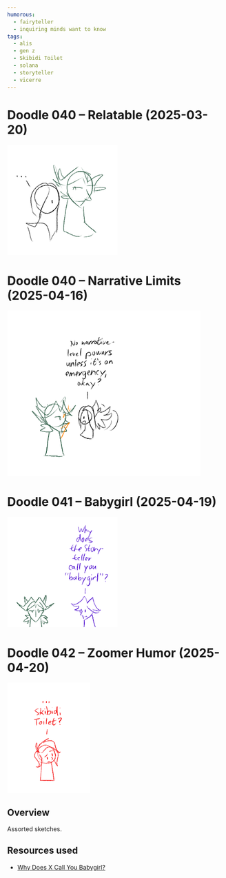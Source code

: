 ```yaml
---
humorous:
  - fairyteller
  - inquiring minds want to know
tags:
  - alis
  - gen z
  - Skibidi Toilet
  - solana
  - storyteller
  - vicerre
---
```


# Doodle 040 – Relatable (2025-03-20)

<img src="assets/2025-03-20_image-298.png">

# Doodle 040 – Narrative Limits (2025-04-16)

<img src="assets/2025-04-16_image-299.png">

# Doodle 041 – Babygirl (2025-04-19)

<img src="assets/2025-04-19_image-300.png">

# Doodle 042 – Zoomer Humor (2025-04-20)

<img src="assets/2025-04-20_image-301.png">

## Overview

Assorted sketches.

## Resources used

- [Why Does X Call You Babygirl?](https://knowyourmeme.com/memes/why-does-x-call-you-babygirl)
